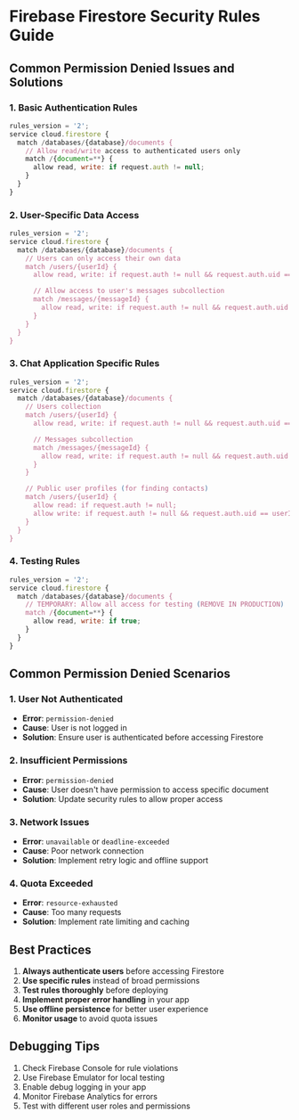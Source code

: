 # Firebase Firestore Security Rules Guide

## Common Permission Denied Issues and Solutions

### 1. Basic Authentication Rules

```javascript
rules_version = '2';
service cloud.firestore {
  match /databases/{database}/documents {
    // Allow read/write access to authenticated users only
    match /{document=**} {
      allow read, write: if request.auth != null;
    }
  }
}
```

### 2. User-Specific Data Access

```javascript
rules_version = '2';
service cloud.firestore {
  match /databases/{database}/documents {
    // Users can only access their own data
    match /users/{userId} {
      allow read, write: if request.auth != null && request.auth.uid == userId;

      // Allow access to user's messages subcollection
      match /messages/{messageId} {
        allow read, write: if request.auth != null && request.auth.uid == userId;
      }
    }
  }
}
```

### 3. Chat Application Specific Rules

```javascript
rules_version = '2';
service cloud.firestore {
  match /databases/{database}/documents {
    // Users collection
    match /users/{userId} {
      allow read, write: if request.auth != null && request.auth.uid == userId;

      // Messages subcollection
      match /messages/{messageId} {
        allow read, write: if request.auth != null && request.auth.uid == userId;
      }
    }

    // Public user profiles (for finding contacts)
    match /users/{userId} {
      allow read: if request.auth != null;
      allow write: if request.auth != null && request.auth.uid == userId;
    }
  }
}
```

### 4. Testing Rules

```javascript
rules_version = '2';
service cloud.firestore {
  match /databases/{database}/documents {
    // TEMPORARY: Allow all access for testing (REMOVE IN PRODUCTION)
    match /{document=**} {
      allow read, write: if true;
    }
  }
}
```

## Common Permission Denied Scenarios

### 1. User Not Authenticated

- **Error**: `permission-denied`
- **Cause**: User is not logged in
- **Solution**: Ensure user is authenticated before accessing Firestore

### 2. Insufficient Permissions

- **Error**: `permission-denied`
- **Cause**: User doesn't have permission to access specific document
- **Solution**: Update security rules to allow proper access

### 3. Network Issues

- **Error**: `unavailable` or `deadline-exceeded`
- **Cause**: Poor network connection
- **Solution**: Implement retry logic and offline support

### 4. Quota Exceeded

- **Error**: `resource-exhausted`
- **Cause**: Too many requests
- **Solution**: Implement rate limiting and caching

## Best Practices

1. **Always authenticate users** before accessing Firestore
2. **Use specific rules** instead of broad permissions
3. **Test rules thoroughly** before deploying
4. **Implement proper error handling** in your app
5. **Use offline persistence** for better user experience
6. **Monitor usage** to avoid quota issues

## Debugging Tips

1. Check Firebase Console for rule violations
2. Use Firebase Emulator for local testing
3. Enable debug logging in your app
4. Monitor Firebase Analytics for errors
5. Test with different user roles and permissions
